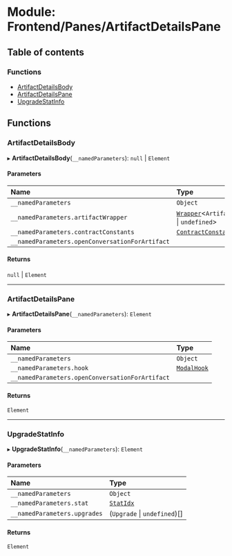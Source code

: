 # Module: Frontend/Panes/ArtifactDetailsPane

## Table of contents

### Functions

- [ArtifactDetailsBody](Frontend_Panes_ArtifactDetailsPane.md#artifactdetailsbody)
- [ArtifactDetailsPane](Frontend_Panes_ArtifactDetailsPane.md#artifactdetailspane)
- [UpgradeStatInfo](Frontend_Panes_ArtifactDetailsPane.md#upgradestatinfo)

## Functions

### ArtifactDetailsBody

▸ **ArtifactDetailsBody**(`__namedParameters`): `null` \| `Element`

#### Parameters

| Name                                            | Type                                                                                              |
| :---------------------------------------------- | :------------------------------------------------------------------------------------------------ |
| `__namedParameters`                             | `Object`                                                                                          |
| `__namedParameters.artifactWrapper`             | [`Wrapper`](../classes/Backend_Utils_Wrapper.Wrapper.md)<`Artifact` \| `undefined`\>              |
| `__namedParameters.contractConstants`           | [`ContractConstants`](../interfaces/_types_darkforest_api_ContractsAPITypes.ContractConstants.md) |
| `__namedParameters.openConversationForArtifact` |                                                                                                   |

#### Returns

`null` \| `Element`

---

### ArtifactDetailsPane

▸ **ArtifactDetailsPane**(`__namedParameters`): `Element`

#### Parameters

| Name                                            | Type                                                 |
| :---------------------------------------------- | :--------------------------------------------------- |
| `__namedParameters`                             | `Object`                                             |
| `__namedParameters.hook`                        | [`ModalHook`](Frontend_Views_ModalPane.md#modalhook) |
| `__namedParameters.openConversationForArtifact` |                                                      |

#### Returns

`Element`

---

### UpgradeStatInfo

▸ **UpgradeStatInfo**(`__namedParameters`): `Element`

#### Parameters

| Name                         | Type                                                       |
| :--------------------------- | :--------------------------------------------------------- |
| `__namedParameters`          | `Object`                                                   |
| `__namedParameters.stat`     | [`StatIdx`](../enums/_types_global_GlobalTypes.StatIdx.md) |
| `__namedParameters.upgrades` | (`Upgrade` \| `undefined`)[]                               |

#### Returns

`Element`

